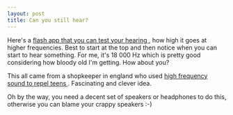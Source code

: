 ```yaml
---
layout: post
title: Can you still hear? 
---
```



Here's a <a href="http://www.jimmyr.com/blog/hearingloss.html">flash app that you can test your hearing </a>, how high it goes at higher frequencies. Best to start at the top and then notice when you can start to hear something. For me, it's 18 000 Hz which is pretty good considering how bloody old I'm getting. How about you? 

This all came from a shopkeeper in england who used <a href="http://www.ochenk.com/entry.php?id=63">high frequency sound to repel teens </a>. Fascinating and clever idea. 

Oh by the way, you need a decent set of speakers or headphones to do this, otherwise you can blame your crappy speakers :-)
